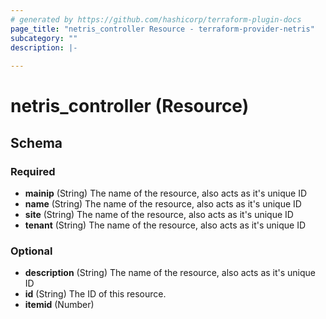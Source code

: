 ```yaml
---
# generated by https://github.com/hashicorp/terraform-plugin-docs
page_title: "netris_controller Resource - terraform-provider-netris"
subcategory: ""
description: |-
  
---
```


# netris_controller (Resource)





<!-- schema generated by tfplugindocs -->
## Schema

### Required

- **mainip** (String) The name of the resource, also acts as it's unique ID
- **name** (String) The name of the resource, also acts as it's unique ID
- **site** (String) The name of the resource, also acts as it's unique ID
- **tenant** (String) The name of the resource, also acts as it's unique ID

### Optional

- **description** (String) The name of the resource, also acts as it's unique ID
- **id** (String) The ID of this resource.
- **itemid** (Number)


